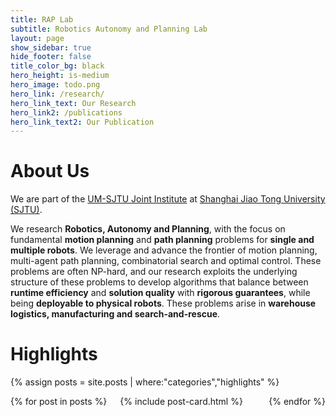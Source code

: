 ```yaml
---
title: RAP Lab
subtitle: Robotics Autonomy and Planning Lab
layout: page
show_sidebar: true
hide_footer: false
title_color_bg: black
hero_height: is-medium
hero_image: todo.png
hero_link: /research/
hero_link_text: Our Research
hero_link2: /publications
hero_link_text2: Our Publication
---
```


# About Us

We are part of the [UM-SJTU Joint Institute](https://www.ji.sjtu.edu.cn/) at [Shanghai Jiao Tong University (SJTU)](https://www.sjtu.edu.cn/).

We research **Robotics, Autonomy and Planning**, with the focus on fundamental **motion planning** and **path planning** problems for **single and multiple robots**.
We leverage and advance the frontier of motion planning, multi-agent path planning, combinatorial search and optimal control.
These problems are often NP-hard, and our research exploits the underlying structure of these problems to develop algorithms that balance between **runtime efficiency** and **solution quality** with **rigorous guarantees**, while being **deployable to physical robots**.
These problems arise in **warehouse logistics, manufacturing and search-and-rescue**.

# Highlights

{% assign posts = site.posts | where:"categories","highlights" %}
<div class="columns is-multiline">
    {% for post in posts %}
    <div class="column is-3-desktop is-6-tablet">
        {% include post-card.html %}
    </div>
    {% endfor %}
</div>

